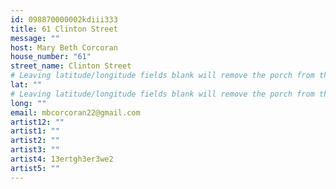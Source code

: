 ```yaml
---
id: 098870000002kdiii333
title: 61 Clinton Street
message: ""
host: Mary Beth Corcoran
house_number: "61"
street_name: Clinton Street
# Leaving latitude/longitude fields blank will remove the porch from the Porchfest map.
lat: ""
# Leaving latitude/longitude fields blank will remove the porch from the Porchfest map.
long: ""
email: mbcorcoran22@gmail.com
artist12: ""
artist1: ""
artist2: ""
artist3: ""
artist4: 13ertgh3er3we2
artist5: ""
---
```

